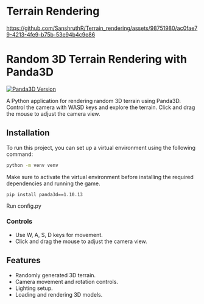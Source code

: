 # Terrain Rendering


https://github.com/SanshruthR/Terrain_rendering/assets/98751980/ac0fae79-4213-4fe9-b75b-53e94b4c9e86







# Random 3D Terrain Rendering with Panda3D

[![Panda3D Version](https://img.shields.io/badge/Panda3D-1.10.13-brightgreen.svg)](https://www.panda3d.org/)

A Python application for rendering random 3D terrain using Panda3D. Control the camera with WASD keys and explore the terrain. Click and drag the mouse to adjust the camera view.

## Installation

To run this project, you can set up a virtual environment using the following command:

```bash
python -m venv venv

````


Make sure to activate the virtual environment before installing the required dependencies and running the game.
```
pip install panda3d==1.10.13
````
Run config.py
### Controls

- Use W, A, S, D keys for movement.
- Click and drag the mouse to adjust the camera view.

## Features

- Randomly generated 3D terrain.
- Camera movement and rotation controls.
- Lighting setup.
- Loading and rendering 3D models.

